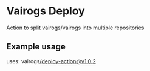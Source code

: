 # Vairogs Deploy

Action to split vairogs/vairogs into multiple repositories

## Example usage

uses: vairogs/deploy-action@v1.0.2
